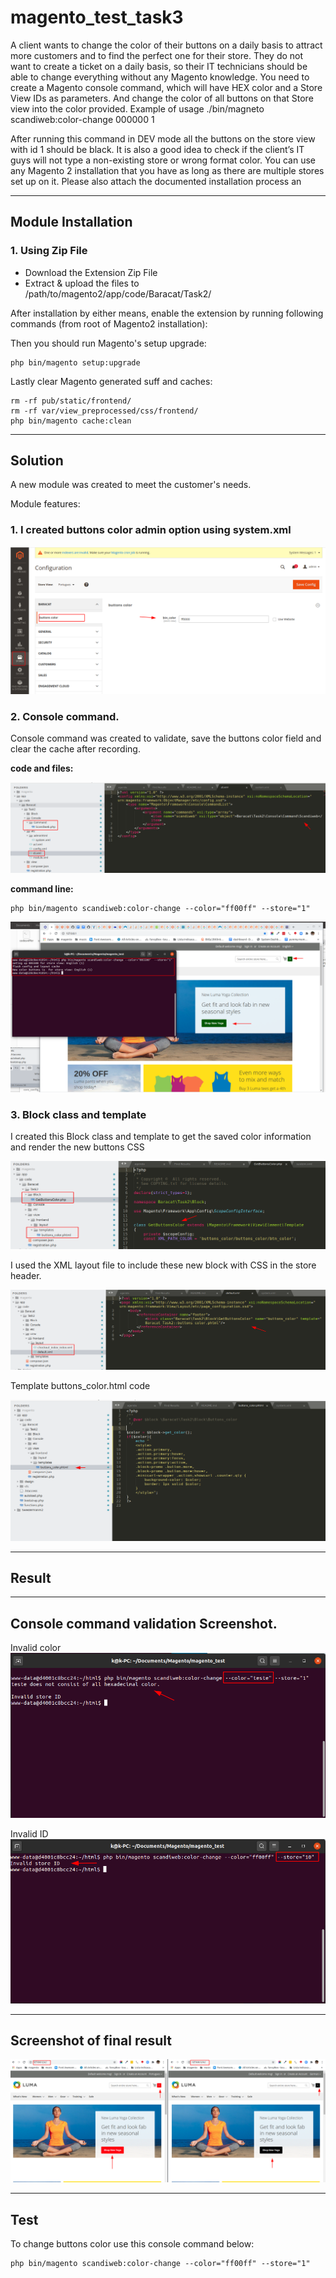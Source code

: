 # magento_test_task3

A client wants to change the color of their buttons on a daily basis to attract more customers
and to find the perfect one for their store. They do not want to create a ticket on a daily basis, so their IT technicians should be able to change everything without any Magento knowledge.
You need to create a Magento console command, which will have HEX color and a Store View
IDs as parameters. And change the color of all buttons on that Store view into the color
provided.
Example of usage
./bin/magneto scandiweb:color-change 000000 1

After running this command in DEV mode all the buttons on the store view with id 1 should be
black.
It is also a good idea to check if the client’s IT guys will not type a non-existing store or wrong format color.
You can use any Magento 2 installation that you have as long as there are multiple stores set
up on it.
Please also attach the documented installation process an

------------
Module Installation 
------------

### 1. Using Zip File

* Download the Extension Zip File
* Extract & upload the files to /path/to/magento2/app/code/Baracat/Task2/

After installation by either means, enable the extension by running following commands (from root of Magento2 installation):

Then you should run Magento's setup upgrade:
```
php bin/magento setup:upgrade
```
Lastly clear Magento generated suff and caches:
```
rm -rf pub/static/frontend/
rm -rf var/view_preprocessed/css/frontend/
php bin/magento cache:clean
```
------------
Solution
------------
A new module was created to meet the customer's needs.

Module features:

### 1. I created buttons color admin option using system.xml

![alt text](https://raw.githubusercontent.com/baracatuemura/magento_test_task2/master/_info/image1.png)


### 2. Console command.

Console command was created to validate, save the buttons color field and clear the cache after recording.

**code and files:**

![alt text](https://raw.githubusercontent.com/baracatuemura/magento_test_task2/master/_info/image7.png)

**command line:**
```
php bin/magento scandiweb:color-change --color="ff00ff" --store="1"
```

![alt text](https://raw.githubusercontent.com/baracatuemura/magento_test_task2/master/_info/image2.png)

### 3. Block class and template 

I created this Block class and template to get the saved color information and render the new buttons CSS

![alt text](https://raw.githubusercontent.com/baracatuemura/magento_test_task2/master/_info/image8.png)

I used the XML layout file to include these new block with CSS in the store header.

![alt text](https://raw.githubusercontent.com/baracatuemura/magento_test_task2/master/_info/image9.png)

Template buttons_color.html code

![alt text](https://raw.githubusercontent.com/baracatuemura/magento_test_task2/master/_info/image10.png)

------------
Result
------------

------------
Console command validation Screenshot.
------------

Invalid color
![alt text](https://raw.githubusercontent.com/baracatuemura/magento_test_task2/master/_info/image5.png)

Invalid ID
![alt text](https://raw.githubusercontent.com/baracatuemura/magento_test_task2/master/_info/image6.png)

------------
Screenshot of final result
------------
![alt text](https://raw.githubusercontent.com/baracatuemura/magento_test_task2/master/_info/image4.png)

------------
Test
------------
To change buttons color use this console command below:

```
php bin/magento scandiweb:color-change --color="ff00ff" --store="1"
```